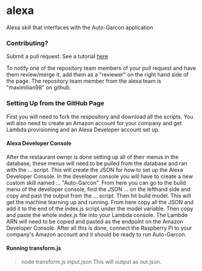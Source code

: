 # alexa
Alexa skill that interfaces with the Auto-Garcon application


### Contributing? 
 Submit a pull request. See a tutorial [here](https://zachmsorenson.github.io/tutorials/github)
 
 To notify one of the repository team members of your pull request and have them review/merge it, add them as a "reviewer" on the right hand side of the page. The repository team member from the alexa team is "maximilian98" on github.


### Setting Up from the GitHub Page
First you will need to fork the respository and download all the scripts. You will also need to create an Amazon account for your company and get Lambda provisioning and an Alexa Developer account set up. 

#### Alexa Developer Console
After the restaurant owner is done setting up all of their menus in the database, these menus will need to be pulled from the database and ran with the ... script. This will create the JSON for how to set up the Alexa Developer Console. In the developer console you will have to create a new custom skill named ... "Auto-Garcon". From here you can go to the build menu of the developer console, find the JSON ... on the lefthand side and copy and past the output from the ... script. Then hit build model. This will get the machine learning up and running. From here copy all the JSON and add it to the end of the index.js script under the model variable. Then copy and paste the whole index.js file into your Lambda console. The Lambde ARN will need to be copied and pasted as the endpoint on the Amazon Developer Console. After all this is done, connect the Raspberry Pi to your company's Amazon account and it should be ready to run Auto-Garcon.

#### Running transform.js

> node transform.js input.json
This will output as out.json.
